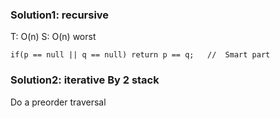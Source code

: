 ### Solution1: recursive 
T: O(n) S: O(n) worst
```
if(p == null || q == null) return p == q;   //  Smart part
```

### Solution2: iterative By 2 stack

Do a preorder traversal
